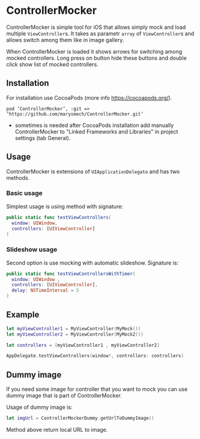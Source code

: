 # ControllerMocker

ControllerMocker is simple tool for iOS that allows simply mock and load multiple `ViewController`s. It takes as parametr `array` of `ViewController`s and allows switch among them like in image gallery.

When ControllerMocker is loaded it shows arrows for switching among mocked controllers. Long press on button hide these buttons and double click show list of mocked controllers.

## Installation
For installation use CocoaPods (more info https://cocoapods.org/).
```
pod ’ControllerMocker’, :git => ’https://github.com/marysmech/ControllerMocker.git’
```

- sometimes is needed after CocoaPods installation add manually ControllerMocker to "Linked Frameworks and Libraries" in project settings (tab General).

## Usage
ControllerMocker is extensions of `UIApplicationDelegate` and has two methods.

### Basic usage
Simplest usage is using method with signature:

```swift
public static func testViewControllers( 
  window: UIWindow, 
  controllers: [UIViewController]
)
```

### Slideshow usage
Second option is use mocking with automatic slideshow. Signature is:
```swift
public static func testViewControllersWithTimer( 
  window: UIWindow ,
  controllers: [UIViewController],
  delay: NSTimeInterval = 5
)
```

## Example
```swift
let myViewController1 = MyViewController(MyMock()) 
let myViewController2 = MyViewController(MyMock2())

let controllers = [myViewController1 , myViewController2]

AppDelegate.testViewControllers(window!, controllers: controllers)
```

## Dummy image
If you need some image for controller that you want to mock you can use dummy image that is part of ControllerMocker.

Usage of dummy image is:

```swift
let imgUrl = ControllerMockerDummy.getUrlToDummyImage()
```
Method above return local URL to image.
